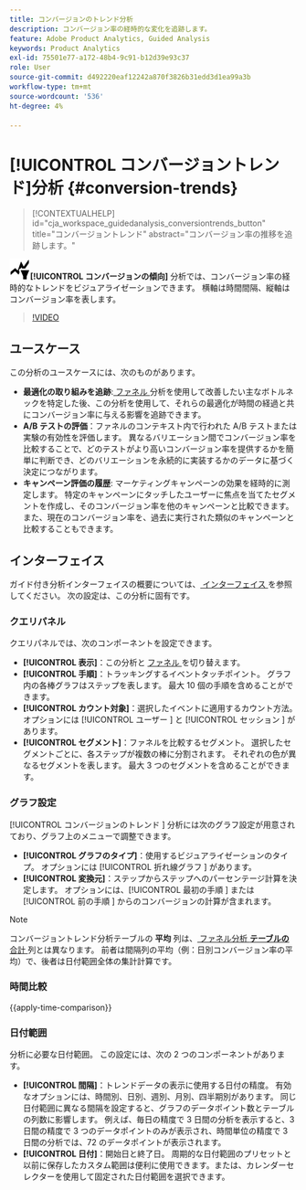 ```yaml
---
title: コンバージョンのトレンド分析
description: コンバージョン率の経時的な変化を追跡します。
feature: Adobe Product Analytics, Guided Analysis
keywords: Product Analytics
exl-id: 75501e77-a172-48b4-9c91-b12d39e93c37
role: User
source-git-commit: d492220eaf12242a870f3826b31edd3d1ea99a3b
workflow-type: tm+mt
source-wordcount: '536'
ht-degree: 4%

---
```


# [!UICONTROL コンバージョントレンド]分析 {#conversion-trends}

<!-- markdownlint-disable MD034 -->

>[!CONTEXTUALHELP]
>id="cja_workspace_guidedanalysis_conversiontrends_button"
>title="コンバージョントレンド"
>abstract="コンバージョン率の推移を追跡します。"

<!-- markdownlint-enable MD034 -->


![ コンバージョンの傾向 ](/help/assets/icons/ConversionTrends.svg)**[!UICONTROL コンバージョンの傾向]** 分析では、コンバージョン率の経時的なトレンドをビジュアライゼーションできます。 横軸は時間間隔、縦軸はコンバージョン率を表します。


>[!VIDEO](https://video.tv.adobe.com/v/3421662/?learn=on)


## ユースケース

この分析のユースケースには、次のものがあります。

* **最適化の取り組みを追跡**:[ ファネル ](funnel.md) 分析を使用して改善したい主なボトルネックを特定した後、この分析を使用して、それらの最適化が時間の経過と共にコンバージョン率に与える影響を追跡できます。
* **A/B テストの評価**：ファネルのコンテキスト内で行われた A/B テストまたは実験の有効性を評価します。 異なるバリエーション間でコンバージョン率を比較することで、どのテストがより高いコンバージョン率を提供するかを簡単に判断でき、どのバリエーションを永続的に実装するかのデータに基づく決定につながります。
* **キャンペーン評価の履歴**: マーケティングキャンペーンの効果を経時的に測定します。 特定のキャンペーンにタッチしたユーザーに焦点を当てたセグメントを作成し、そのコンバージョン率を他のキャンペーンと比較できます。 また、現在のコンバージョン率を、過去に実行された類似のキャンペーンと比較することもできます。

## インターフェイス

ガイド付き分析インターフェイスの概要については、[ インターフェイス ](../overview.md#interface) を参照してください。 次の設定は、この分析に固有です。

### クエリパネル

クエリパネルでは、次のコンポーネントを設定できます。

* **[!UICONTROL 表示]**：この分析と [ ファネル ](funnel.md) を切り替えます。
* **[!UICONTROL 手順]**：トラッキングするイベントタッチポイント。 グラフ内の各棒グラフはステップを表します。 最大 10 個の手順を含めることができます。
* **[!UICONTROL カウント対象]**：選択したイベントに適用するカウント方法。 オプションには [!UICONTROL  ユーザー ] と [!UICONTROL  セッション ] があります。
* **[!UICONTROL セグメント]**：ファネルを比較するセグメント。 選択したセグメントごとに、各ステップが複数の棒に分割されます。 それぞれの色が異なるセグメントを表します。 最大 3 つのセグメントを含めることができます。

### グラフ設定

[!UICONTROL  コンバージョンのトレンド ] 分析には次のグラフ設定が用意されており、グラフ上のメニューで調整できます。

* **[!UICONTROL グラフのタイプ]**：使用するビジュアライゼーションのタイプ。 オプションには [!UICONTROL  折れ線グラフ ] があります。
* **[!UICONTROL 変換元]**：ステップからステップへのパーセンテージ計算を決定します。 オプションには、[!UICONTROL  最初の手順 ] または [!UICONTROL  前の手順 ] からのコンバージョンの計算が含まれます。

>[!NOTE]
>
>コンバージョントレンド分析テーブルの **平均** 列は、[ ファネル分析 **テーブルの** 合計 ](funnel.md) 列とは異なります。 前者は間隔列の平均（例：日別コンバージョン率の平均）で、後者は日付範囲全体の集計計算です。

### 時間比較

{{apply-time-comparison}}


### 日付範囲

分析に必要な日付範囲。 この設定には、次の 2 つのコンポーネントがあります。

* **[!UICONTROL 間隔]**：トレンドデータの表示に使用する日付の精度。 有効なオプションには、時間別、日別、週別、月別、四半期別があります。 同じ日付範囲に異なる間隔を設定すると、グラフのデータポイント数とテーブルの列数に影響します。 例えば、毎日の精度で 3 日間の分析を表示すると、3 日間の精度で 3 つのデータポイントのみが表示され、時間単位の精度で 3 日間の分析では、72 のデータポイントが表示されます。
* **[!UICONTROL 日付]**：開始日と終了日。 周期的な日付範囲のプリセットと以前に保存したカスタム範囲は便利に使用できます。または、カレンダーセレクターを使用して固定された日付範囲を選択できます。

<!--
## Example

See below for an example of the analysis.

![Conversion trends time compare](../assets/conversion-trends-compare.png)

-->
